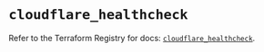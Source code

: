 # `cloudflare_healthcheck`

Refer to the Terraform Registry for docs: [`cloudflare_healthcheck`](https://registry.terraform.io/providers/cloudflare/cloudflare/4.35.0/docs/resources/healthcheck).
